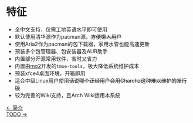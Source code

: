 # 特征

- 全中文支持，仅需工地英语水平即可使用    
- 默认使用清华源作为pacman源，~~方便懒人用户~~    
- 使用Aria2作为pacman的包下载器，家用水管也能高速更新    
- 预装多个包管理器、包安装器及AUR助手    
- 内置部分开源常用软件，省时又省力     
- 内置由[mo2](https://gitee.com/mo2)开发的`tmoe-tools`，极大降低系统维护成本    
- 预装xfce4桌面环境，开箱即用
- 适合中级Linux用户使用~~话说哪个正经用户会用Charchz这种难以维护的发行版~~   
- 较为完善的Wiki支持，且Arch Wiki适用本系统       
     
[← 简介](index.md)    
[TODO →](todo.md)
